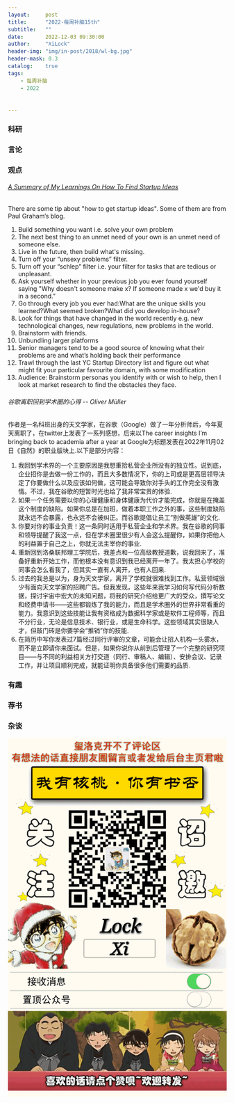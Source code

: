 ```yaml
---
layout:     post
title:      "2022-每周补脑15th"
subtitle:   ""
date:       2022-12-03 09:30:00
author:     "XiLock"
header-img: "img/in-post/2018/wl-bg.jpg"
header-mask: 0.3
catalog:    true
tags:
    - 每周补脑
    - 2022


---
```


### 科研


### 言论


### 观点
###### [A Summary of My Learnings On How To Find Startup Ideas](https://liorn.substack.com/p/a-summary-of-my-learnings-on-how)
There are some tip about "how to get startup ideas". Some of them are from Paul Graham’s blog.
1. Build something you want i.e. solve your own problem
1. The next best thing to an unmet need of your own is an unmet need of someone else.
1. Live in the future, then build what's missing.
1. Turn off your “unsexy problems” filter.
1. Turn off your “schlep” filter i.e. your filter for tasks that are tedious or unpleasant.
1. Ask yourself whether in your previous job you ever found yourself saying "Why doesn't someone make x? If someone made x we'd buy it in a second.”
1. Go through every job you ever had:What are the unique skills you learned?What seemed broken?What did you develop in-house?
1. Look for things that have changed in the world recently e.g. new technological changes, new regulations, new problems in the world.
1. Brainstorm with friends.
1. Unbundling larger platforms 
1. Senior managers tend to be a good source of knowing what their problems are and what’s holding back their performance
1. Trawl through the last YC Startup Directory list and figure out what might fit your particular favourite domain, with some modification
1. Audience: Brainstorm personas you identify with or wish to help, then I look at market research to find the obstacles they face.

###### 谷歌离职回到学术圈的心得 -- Oliver Müller
作者是一名科班出身的天文学家，在谷歌（Google）做了一年分析师后，今年夏天离职了，在twitter上发表了一系列感想，后来以The career insights I’m bringing back to academia after a year at Google为标题发表在2022年11月02日《自然》的职业版块上.以下是部分内容：
1. 我回到学术界的一个主要原因是我想重拾私营企业所没有的独立性。说到底，企业招你是去做一份工作的，而且大多数情况下，你的上司或是更高层领导决定了你要做什么以及应该如何做，这可能会导致你对手头的工作完全没有激情。不过，我在谷歌的短暂时光也给了我非常宝贵的体验. 
1. 如果一个任务需要以你的心理健康和身体健康为代价才能完成，你就是在掩盖这个制度的缺陷。如果你总是在加班，做着本职工作之外的事，这些制度缺陷就永远不会暴露，也永远不会被纠正。而谷歌提倡让员工“别做英雄”的文化.
1. 你要对你的事业负责！这一条同时适用于私营企业和学术界。我在谷歌的同事和领导提醒了我这一点，但在学术圈里很少有人会这么提醒你，如果你把他人的利益置于自己之上，你就无法主宰你的事业.
1. 重新回到洛桑联邦理工学院后，我差点和一位高级教授道歉，说我回来了，准备好重新开始工作，而他根本没有意识到我已经离开一年了。我太担心学校的同事会怎么看我了，但其实一直有人离开，也有人回来.
1. 过去的我总是以为，身为天文学家，离开了学校就很难找到工作。私营领域很少有面向天文学家的招聘广告。但我发现，这些年来我学习如何写代码分析数据，探讨宇宙中宏大的未知问题，将我的研究介绍给更广大的受众，撰写论文和经费申请书——这些都锻炼了我的能力，而且是学术圈外的世界非常看重的能力。我意识到这些技能让我有资格成为数据科学家或是软件工程师等，而且不分行业，无论是信息技术、银行业，或是生命科学。这些领域其实很缺人才，但敲门砖是你要学会“推销”你的技能.
1. 在简历中写你发表过7篇经过同行评审的文章，可能会让招人机构一头雾水，而不是立即请你来面试。但是，如果你说你从前到后管理了一个完整的研究项目——与不同的利益相关方打交道（同行、审稿人、编辑）、安排会议、记录工作，并让项目顺利完成，就能证明你具备很多他们需要的品质.


### 有趣



### 荐书


### 杂谈

![](/img/wc-tail.GIF)
